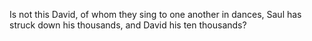 Is not this David, of whom they sing to one another in dances, Saul has struck down his thousands, and David his ten thousands?
